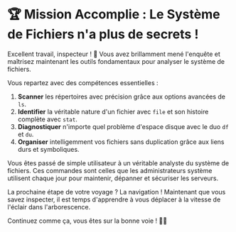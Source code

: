 # 🏆 Mission Accomplie : Le Système de Fichiers n'a plus de secrets !

Excellent travail, inspecteur ! 🎉 Vous avez brillamment mené l'enquête et maîtrisez maintenant les outils fondamentaux pour analyser le système de fichiers.

Vous repartez avec des compétences essentielles :
1. **Scanner** les répertoires avec précision grâce aux options avancées de `ls`.
2. **Identifier** la véritable nature d'un fichier avec `file` et son histoire complète avec `stat`.
3. **Diagnostiquer** n'importe quel problème d'espace disque avec le duo `df` et `du`.
4. **Organiser** intelligemment vos fichiers sans duplication grâce aux liens durs et symboliques.

Vous êtes passé de simple utilisateur à un véritable analyste du système de fichiers. Ces commandes sont celles que les administrateurs système utilisent chaque jour pour maintenir, dépanner et sécuriser les serveurs.

La prochaine étape de votre voyage ? La navigation ! Maintenant que vous savez inspecter, il est temps d'apprendre à vous déplacer à la vitesse de l'éclair dans l'arborescence.

Continuez comme ça, vous êtes sur la bonne voie ! 🐧✨
